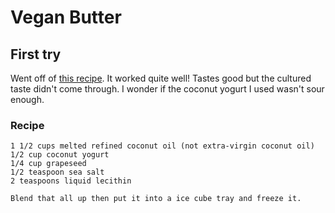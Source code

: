 # Vegan Butter

## First try

Went off of [this recipe](http://www.anunrefinedvegan.com/2015/07/27/the-homemade-vegan-pantry/). It worked
quite well! Tastes good but the cultured taste didn't come through. I wonder if the coconut yogurt I used
wasn't sour enough.

### Recipe
    1 1/2 cups melted refined coconut oil (not extra-virgin coconut oil)
    1/2 cup coconut yogurt
    1/4 cup grapeseed
    1/2 teaspoon sea salt
    2 teaspoons liquid lecithin
    
    Blend that all up then put it into a ice cube tray and freeze it.
